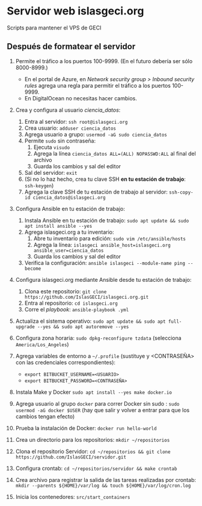 # Servidor web islasgeci.org

Scripts para mantener el VPS de GECI

## Después de formatear el servidor

1. Permite el tráfico a los puertos 100-9999. (En el futuro debería ser sólo 8000-8999.)
    - En el portal de Azure, en _Network security group > Inbound security rules_ agrega una regla
      para permitir el tráfico a los puertos 100-9999.
    - En DigitalOcean no necesitas hacer cambios.
1. Crea y configura al usuario _ciencia_datos_:
    1. Entra al servidor: `ssh root@islasgeci.org`
    1. Crea usuario: `adduser ciencia_datos`
    1. Agrega usuario a grupo: `usermod -aG sudo ciencia_datos`
    1. Permite `sudo` sin contraseña:
        1. Ejecuta `visudo`
        1. Agrega la línea `ciencia_datos ALL=(ALL) NOPASSWD:ALL` al final del archivo
        1. Guarda los cambios y sal del editor
    1. Sal del servidor: `exit`
    1. (Si no lo haz hecho, crea tu clave SSH **en tu estación de trabajo**: `ssh-keygen`)
    1. Agrega la clave SSH de tu estación de trabajo al servidor: `ssh-copy-id ciencia_datos@islasgeci.org`
1. Configura Ansible en tu estación de trabajo:
    1. Instala Ansible en tu estación de trabajo: `sudo apt update && sudo apt install ansible --yes`
    1. Agrega islasgeci.org a tu inventario:
        1. Abre tu inventario para edición: `sudo vim /etc/ansible/hosts`
        1. Agrega la línea: `islasgeci ansible_host=islasgeci.org ansible_user=ciencia_datos`
        1. Guarda los cambios y sal del editor
    1. Verifica la configuración: `ansible islasgeci --module-name ping --become`
1. Configura islasgeci.org mediante Ansible desde tu estación de trabajo:
    1. Clona este repositorio: `git clone https://github.com/IslasGECI/islasgeci.org.git`
    1. Entra al repositorio: `cd islasgeci.org`
    1. Corre el _playbook_: `ansible-playbook .yml`


1. Actualiza el sistema operativo: `sudo apt update && sudo apt full-upgrade --yes && sudo apt
   autoremove --yes`
1. Configura zona horaria: `sudo dpkg-reconfigure tzdata` (selecciona `America/Los_Angeles`)
1. Agrega variables de entorno a `~/.profile` (sustituye <USUARIO> y <CONTRASEÑA> con las
   credenciales correspondientes):
    - `export BITBUCKET_USERNAME=<USUARIO>`
    - `export BITBUCKET_PASSWORD=<CONTRASEÑA>`
1. Instala Make y Docker `sudo apt install --yes make docker.io`
1. Agrega usuario al grupo `docker` para correr Docker sin sudo : `sudo usermod -aG docker $USER`
   (hay que salir y volver a entrar para que los cambios tengan efecto)
1. Prueba la instalación de Docker: `docker run hello-world`
1. Crea un directorio para los repositorios: `mkdir ~/repositorios`
1. Clona el repositorio Servidor: `cd ~/repositorios && git clone
   https://github.com/IslasGECI/servidor.git`
1. Configura crontab: `cd ~/repositorios/servidor && make crontab`
1. Crea archivo para registrar la salida de las tareas realizadas por crontab: `mkdir --parents
   ${HOME}/var/log && touch ${HOME}/var/log/cron.log`
1. Inicia los contenedores: `src/start_containers`
